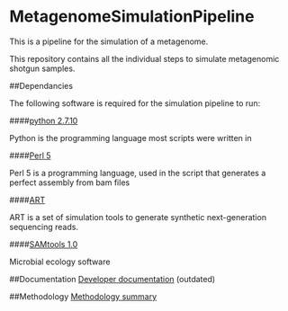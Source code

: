 MetagenomeSimulationPipeline
================

This is a pipeline for the simulation of a metagenome.

This repository contains all the individual steps to simulate metagenomic shotgun samples.

##Dependancies

The following software is required for the simulation pipeline to run:

####[python 2.7.10](https://www.python.org/)

Python is the programming language most scripts were written in

####[Perl 5](https://www.perl.org/)

Perl 5 is a programming language, used in the script that generates a perfect assembly from bam files

####[ART](http://www.niehs.nih.gov/research/resources/software/biostatistics/art/)

ART is a set of simulation tools to generate synthetic next-generation sequencing reads.

####[SAMtools 1.0](http://www.htslib.org/)

Microbial ecology software

##Documentation 
[Developer documentation](https://github.com/CAMI-challenge/datasim_pipeline/wiki) (outdated)

##Methodology
[Methodology summary](https://github.com/CAMI-challenge/MetagenomeSimulationPipeline/wiki)
